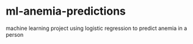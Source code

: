 # ml-anemia-predictions
machine learning project using logistic regression to predict anemia in a person 
